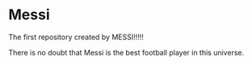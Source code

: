 # Messi
The first repository created by MESSI!!!!!


There is no doubt that Messi is the best football player in this universe.
